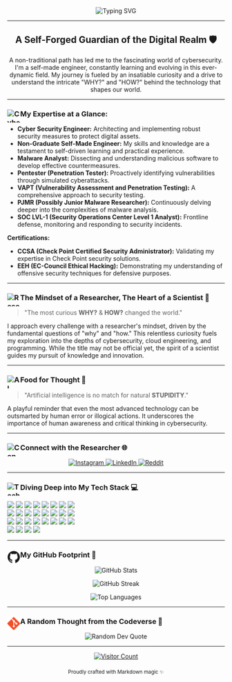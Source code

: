 <div align="center">
  <img src="https://readme-typing-svg.herokuapp.com?font=Fira+Code&size=30&pause=1000&color=2E8B57&vCenter=true&width=700&lines=Hello,+World!+I'm+Researcher;A+Cybersecurity+Alchemist;Brewing+Security+Solutions" alt="Typing SVG" />
</div>

---

<h2 align="center">A Self-Forged Guardian of the Digital Realm 🛡️</h2>

<p align="center">
  A non-traditional path has led me to the fascinating world of cybersecurity. I'm a self-made engineer, constantly learning and evolving in this ever-dynamic field. My journey is fueled by an insatiable curiosity and a drive to understand the intricate "WHY?" and "HOW?" behind the technology that shapes our world.
</p>

---

### <img src="https://raw.githubusercontent.com/devicons/devicon/master/icons/security/security-original.svg" alt="Cybersecurity Icon" width="30" height="30" align="left"> My Expertise at a Glance:

- **Cyber Security Engineer:** Architecting and implementing robust security measures to protect digital assets.
- **Non-Graduate Self-Made Engineer:** My skills and knowledge are a testament to self-driven learning and practical experience.
- **Malware Analyst:** Dissecting and understanding malicious software to develop effective countermeasures.
- **Pentester (Penetration Tester):** Proactively identifying vulnerabilities through simulated cyberattacks.
- **VAPT (Vulnerability Assessment and Penetration Testing):** A comprehensive approach to security testing.
- **PJMR (Possibly Junior Malware Researcher):** Continuously delving deeper into the complexities of malware analysis.
- **SOC LVL-1 (Security Operations Center Level 1 Analyst):** Frontline defense, monitoring and responding to security incidents.

**Certifications:**
- **CCSA (Check Point Certified Security Administrator):** Validating my expertise in Check Point security solutions.
- **EEH (EC-Council Ethical Hacking):** Demonstrating my understanding of offensive security techniques for defensive purposes.

---

### <img src="https://raw.githubusercontent.com/devicons/devicon/master/icons/researchgate/researchgate-original.svg" alt="Research Icon" width="30" height="30" align="left"> The Mindset of a Researcher, The Heart of a Scientist 🔬

> "The most curious **WHY?** & **HOW?** changed the world."

I approach every challenge with a researcher's mindset, driven by the fundamental questions of "why" and "how." This relentless curiosity fuels my exploration into the depths of cybersecurity, cloud engineering, and programming. While the title may not be official yet, the spirit of a scientist guides my pursuit of knowledge and innovation.

---

### <img src="https://raw.githubusercontent.com/devicons/devicon/master/icons/artificialintelligence/artificialintelligence-original.svg" alt="AI Icon" width="30" height="30" align="left"> Food for Thought 🤔

> "Artificial intelligence is no match for natural **STUPIDITY**."

A playful reminder that even the most advanced technology can be outsmarted by human error or illogical actions. It underscores the importance of human awareness and critical thinking in cybersecurity.

---

### <img src="https://raw.githubusercontent.com/devicons/devicon/master/icons/world/world-original.svg" alt="Connect Icon" width="30" height="30" align="left"> Connect with the Researcher 🌐

<p align="center">
  <a href="https://instagram.com/Mr_Infect" target="_blank">
    <img src="https://img.shields.io/badge/Instagram-%23E4405F.svg?logo=Instagram&logoColor=white" alt="Instagram">
  </a>
  <a href="https://www.linkedin.com/in/deepu-a-/" target="_blank">
    <img src="https://img.shields.io/badge/LinkedIn-%230077B5.svg?logo=linkedin&logoColor=white" alt="LinkedIn">
  </a>
  <a href="https://reddit.com/user/khaled1734" target="_blank">
    <img src="https://img.shields.io/badge/Reddit-%23FF4500.svg?logo=Reddit&logoColor=white" alt="Reddit">
  </a>
</p>

---

### <img src="https://raw.githubusercontent.com/devicons/devicon/master/icons/tech/tech-original.svg" alt="Tech Stack Icon" width="30" height="30" align="left"> Diving Deep into My Tech Stack 💻

<p align="left">
  <code><img height="25" src="https://img.shields.io/badge/java-%23ED8B00.svg?style=flat-square&logo=openjdk&logoColor=white"></code>
  <code><img height="25" src="https://img.shields.io/badge/javascript-%23323330.svg?style=flat-square&logo=javascript&logoColor=%23F7DF1E"></code>
  <code><img height="25" src="https://img.shields.io/badge/PowerShell-%235391FE.svg?style=flat-square&logo=powershell&logoColor=white"></code>
  <code><img height="25" src="https://img.shields.io/badge/python-3670A0?style=flat-square&logo=python&logoColor=ffdd54"></code>
  <code><img height="25" src="https://img.shields.io/badge/shell_script-%23121011.svg?style=flat-square&logo=gnu-bash&logoColor=white"></code>
  <code><img height="25" src="https://img.shields.io/badge/css3-%231572B6.svg?style=flat-square&logo=css3&logoColor=white"></code>
  <code><img height="25" src="https://img.shields.io/badge/c-%2300599C.svg?style=flat-square&logo=c&logoColor=white"></code>
  <code><img height="25" src="https://img.shields.io/badge/html5-%23E34F26.svg?style=flat-square&logo=html5&logoColor=white"></code>
  <br/>
  <code><img height="25" src="https://img.shields.io/badge/AWS-%23FF9900.svg?style=flat-square&logo=amazon-aws&logoColor=white"></code>
  <code><img height="25" src="https://img.shields.io/badge/azure-%230072C6.svg?style=flat-square&logo=microsoftazure&logoColor=white"></code>
  <code><img height="25" src="https://img.shields.io/badge/GoogleCloud-%234285F4.svg?style=flat-square&logo=google-cloud&logoColor=white"></code>
  <code><img height="25" src="https://img.shields.io/badge/flask-%23000.svg?style=flat-square&logo=flask&logoColor=white"></code>
  <code><img height="25" src="https://img.shields.io/badge/NPM-%23CB3837.svg?style=flat-square&logo=npm&logoColor=white"></code>
  <code><img height="25" src="https://img.shields.io/badge/node.js-6DA55F?style=flat-square&logo=node.js&logoColor=white"></code>
  <code><img height="25" src="https://img.shields.io/badge/opencv-%23white.svg?style=flat-square&logo=opencv&logoColor=white"></code>
  <code><img height="25" src="https://img.shields.io/badge/react-%2320232a.svg?style=flat-square&logo=react&logoColor=%2361DAFB"></code>
  <br/>
  <code><img height="25" src="https://img.shields.io/badge/Microsoft%20SQL%20Server-CC2927?style=flat-square&logo=microsoft%20sql%20server&logoColor=white"></code>
  <code><img height="25" src="https://img.shields.io/badge/mysql-4479A1.svg?style=flat-square&logo=mysql&logoColor=white"></code>
  <code><img height="25" src="https://img.shields.io/badge/postgres-%23316192.svg?style=flat-square&logo=postgresql&logoColor=white"></code>
  <code><img height="25" src="https://img.shields.io/badge/numpy-%23013243.svg?style=flat-square&logo=numpy&logoColor=white"></code>
  <code><img height="25" src="https://img.shields.io/badge/github%20actions-%232671E5.svg?style=flat-square&logo=githubactions&logoColor=white"></code>
  <code><img height="25" src="https://img.shields.io/badge/Twilio-F22F46?style=flat-square&logo=Twilio&logoColor=white"></code>
  <code><img height="25" src="https://img.shields.io/badge/-RaspberryPi-C51A4A?style=flat-square&logo=Raspberry-Pi"></code>
  <code><img height="25" src="https://img.shields.io/badge/docker-%230db7ed.svg?style=flat-square&logo=docker&logoColor=white"></code>
  <br/>
  <code><img height="25" src="https://img.shields.io/badge/-ElasticSearch-005571?style=flat-square&logo=elasticsearch"></code>
  <code><img height="25" src="https://img.shields.io/badge/-Arduino-00979D?style=flat-square&logo=Arduino&logoColor=white"></code>
  <code><img height="25" src="https://img.shields.io/badge/grafana-%23F46800.svg?style=flat-square&logo=grafana&logoColor=white"></code>
  <code><img height="25" src="https://img.shields.io/badge/tor-%237E4798.svg?style=flat-square&logo=tor-project&logoColor=white"></code>
</p>

---

### <img src="https://raw.githubusercontent.com/devicons/devicon/master/icons/github/github-original.svg" alt="GitHub Stats Icon" width="30" height="30" align="left"> My GitHub Footprint 👣

<p align="center">
  <img src="https://github-readme-stats.vercel.app/api?username=Mr-Infect&theme=dark&hide_border=true&include_all_commits=true&count_private=true" alt="GitHub Stats">
</p>

<p align="center">
  <img src="https://github-readme-streak-stats.herokuapp.com/?user=Mr-Infect&theme=dark&hide_border=true" alt="GitHub Streak">
</p>

<p align="center">
  <img src="https://github-readme-stats.vercel.app/api/top-langs/?username=Mr-Infect&theme=dark&hide_border=true&include_all_commits=true&count_private=true&layout=compact" alt="Top Languages">
</p>

---

### <img src="https://raw.githubusercontent.com/devicons/devicon/master/icons/git/git-original.svg" alt="Quote Icon" width="30" height="30" align="left"> A Random Thought from the Codeverse 💭

<p align="center">
  <img src="https://quotes-github-readme.vercel.app/api?type=horizontal&theme=radical" alt="Random Dev Quote">
</p>

---

<p align="center">
  <a href="https://visitcount.itsvg.in/?id=Mr-Infect&icon=9&color=0" target="_blank">
    <img src="https://visitcount.itsvg.in/api?id=Mr-Infect&icon=9&color=0" alt="Visitor Count">
  </a>
</p>

<p align="center">
  <sub>Proudly crafted with Markdown magic ✨</sub>
</p>
